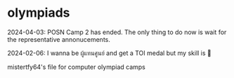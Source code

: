 # olympiads
2024-04-03: POSN Camp 2 has ended. The only thing to do now is wait for the representative annonucements.

2024-02-06: I wanna be ผู้แทนศูนย์ and get a TOI medal but my skill is :poop:

mistertfy64's file for computer olympiad camps
